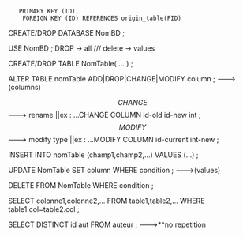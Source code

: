 	   PRIMARY KEY (ID),
    	FOREIGN KEY (ID) REFERENCES origin_table(PID)

CREATE/DROP DATABASE NomBD ;

USE NomBD ;                                          DROP -> all  /// delete -> values

CREATE/DROP TABLE NomTable( ... ) ;

ALTER TABLE nomTable ADD|DROP|CHANGE|MODIFY column ;           --->(columns)

$$CHANGE$$ ---> rename       ||ex : ...CHANGE COLUMN id-old id-new int ;
$$MODIFY$$---> modify type ||ex : ...MODIFY COLUMN id-current int-new ;
                                                    
INSERT INTO  nomTable (champ1,champ2,...) VALUES (...) ;

UPDATE NomTable SET column WHERE condition ;            --->(values)

DELETE FROM NomTable WHERE condition ;

SELECT colonne1,colonne2,... FROM table1,table2,... WHERE table1.col=table2.col ;

SELECT DISTINCT id aut FROM auteur ;                      --->**no repetition